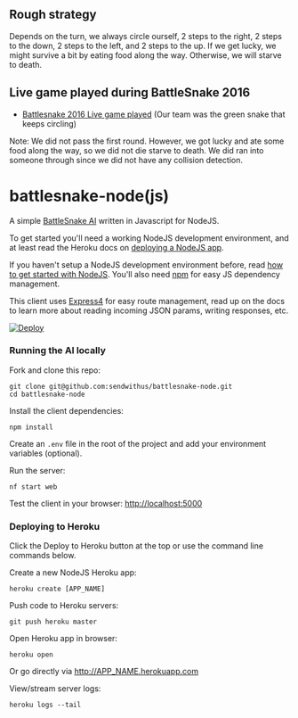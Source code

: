 ## Rough strategy

Depends on the turn, we always circle ourself, 2 steps to the right, 2 steps to the down, 2 steps to the left, and 2 steps to the up. If
we get lucky, we might survive a bit by eating food along the way. Otherwise, we will starve to death.

## Live game played during BattleSnake 2016
- [Battlesnake 2016 Live game played](https://youtu.be/qp_tZ3gKv3Q) (Our team was the green snake that keeps circling)

Note: We did not pass the first round. However, we got lucky and ate some food along the way, so we did not die starve to death. We did
ran into someone through since we did not have any collision detection.

# battlesnake-node(js)

A simple [BattleSnake AI](http://battlesnake.io) written in Javascript for NodeJS.

To get started you'll need a working NodeJS development environment, and at least read the Heroku docs on [deploying a NodeJS app](https://devcenter.heroku.com/articles/getting-started-with-nodejs).

If you haven't setup a NodeJS development environment before, read [how to get started with NodeJS](http://nodejs.org/documentation/tutorials/). You'll also need [npm](https://www.npmjs.com/) for easy JS dependency management.

This client uses [Express4](http://expressjs.com/en/4x/api.html) for easy route management, read up on the docs to learn more about reading incoming JSON params, writing responses, etc.

[![Deploy](https://www.herokucdn.com/deploy/button.png)](https://heroku.com/deploy)


### Running the AI locally

Fork and clone this repo:

```
git clone git@github.com:sendwithus/battlesnake-node.git
cd battlesnake-node
```

Install the client dependencies:

```
npm install
```

Create an `.env` file in the root of the project and add your environment variables (optional).

Run the server:

```
nf start web
```

Test the client in your browser: [http://localhost:5000](http://localhost:5000)


### Deploying to Heroku

Click the Deploy to Heroku button at the top or use the command line commands below.

Create a new NodeJS Heroku app:

```
heroku create [APP_NAME]
```

Push code to Heroku servers:
```
git push heroku master
```

Open Heroku app in browser:
```
heroku open
```

Or go directly via http://APP_NAME.herokuapp.com

View/stream server logs:
```
heroku logs --tail
```
